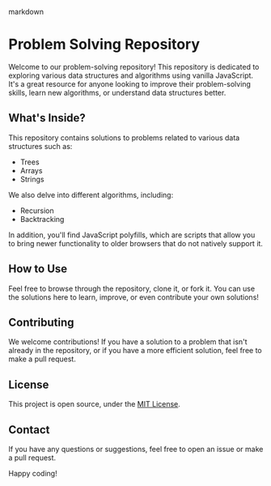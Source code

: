 markdown
# Problem Solving Repository

Welcome to our problem-solving repository! This repository is dedicated to exploring various data structures and algorithms using vanilla JavaScript. It's a great resource for anyone looking to improve their problem-solving skills, learn new algorithms, or understand data structures better.

## What's Inside?

This repository contains solutions to problems related to various data structures such as:

- Trees
- Arrays
- Strings

We also delve into different algorithms, including:

- Recursion
- Backtracking

In addition, you'll find JavaScript polyfills, which are scripts that allow you to bring newer functionality to older browsers that do not natively support it.

## How to Use

Feel free to browse through the repository, clone it, or fork it. You can use the solutions here to learn, improve, or even contribute your own solutions!

## Contributing

We welcome contributions! If you have a solution to a problem that isn't already in the repository, or if you have a more efficient solution, feel free to make a pull request.

## License

This project is open source, under the [MIT License](LICENSE).

## Contact

If you have any questions or suggestions, feel free to open an issue or make a pull request.

Happy coding!
